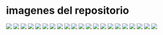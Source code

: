 # imagenes del repositorio



![](img/img%201.png)
![](img/img%202.png)
![](img/img%203.png)
![](img/img%204.png)
![](img/img%205.png)
![](img/img%206.png)
![](img/img%207.png)
![](img/img%208.png)
![](img/img%209.png)
![](img/img%2010.png)
![](img/img%2011.png)
![](img/img%2012.png)
![](img/img%2013.png)
![](img/img%2014.png)
![](img/img%2015.png)
![](img/img%2016.png)
![](img/img%2017.png)
![](img/img%2018.png)
![](img/img%2019.png)
![](img/img%2020.png)
![](img/img%2021.png)